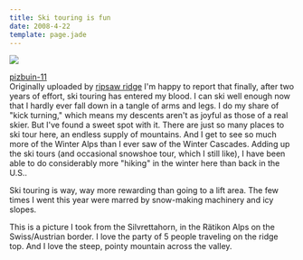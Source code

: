 ```yaml
---
title: Ski touring is fun
date: 2008-4-22
template: page.jade
---
```


[![](http://farm3.static.flickr.com/2350/2420480737_70ecb7caaa_m.jpg)](http://www.flickr.com/photos/ripsawridge/2420480737/ "photo sharing")
  
[pizbuin-11](http://www.flickr.com/photos/ripsawridge/2420480737/)   
Originally uploaded by [ripsaw ridge](http://www.flickr.com/people/ripsawridge/) I'm happy to report that finally, after two years of effort, ski touring
has entered my blood. I can ski well enough now that I hardly ever fall
down in a tangle of arms and legs. I do my share of "kick turning," which
means my descents aren't as joyful as those of a real skier. But I've found
a sweet spot with it. There are just so many places to ski tour here, an
endless supply of mountains. And I get to see so much more of the Winter
Alps than I ever saw of the Winter Cascades. Adding up the ski tours (and
occasional snowshoe tour, which I still like), I have been able to do considerably
more "hiking" in the winter here than back in the U.S..
  
  
Ski touring is way, way more rewarding than going to a lift area. The
few times I went this year were marred by snow-making machinery and icy
slopes.
  
  
This is a picture I took from the Silvrettahorn, in the Rätikon Alps on
the Swiss/Austrian border. I love the party of 5 people traveling on the
ridge top. And I love the steep, pointy mountain across the valley.
